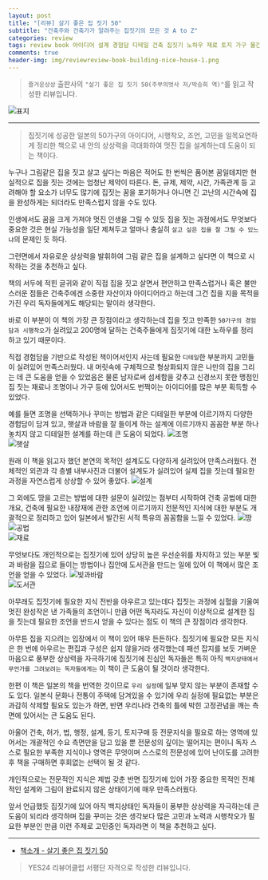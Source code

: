 ```yaml
---  
layout: post  
title: "[리뷰] 살기 좋은 집 짓기 50"  
subtitle: "건축주와 건축가가 알려주는 집짓기의 모든 것 A to Z"  
categories: review  
tags: review book 아이디어 설계 경험담 디테일 건축 집짓기 노하우 재료 토지 가구 물건 햇살 바람   
comments: true  
header-img: img/reviewreview-book-building-nice-house-1.png
---  
```

  
> `즐거운상상` 출판사의 `"살기 좋은 집 짓기 50(주부의벗사 저/박승희 역)"`를 읽고 작성한 리뷰입니다.  

![표지](https://theorydb.github.io/assets/img/review/review-book-building-nice-house-1.png)  

---

> 집짓기에 성공한 일본의 50가구의 아이디어, 시행착오, 조언, 고민을 일목요연하게 정리한 책으로 내 안의 상상력을 극대화하여 멋진 집을 설계하는데 도움이 되는 책이다.

누구나 그림같은 집을 짓고 살고 싶다는 마음은 적어도 한 번씩은 품어본 꿈일테지만 현실적으로 집을 짓는 것에는 엄청난 제약이 따른다. 돈, 규제, 제약, 시간, 가족관계 등 고려해야 할 요소가 너무도 많기에 집짓는 꿈을 포기하거나 아니면 긴 고난의 시간속에 집을 완성하게는 되더라도 만족스럽지 않을 수도 있다. 

인생에서도 꿈을 크게 가져야 멋진 인생을 그릴 수 있듯 집을 짓는 과정에서도 무엇보다 중요한 것은 현실 가능성을 일단 제쳐두고 얼마나 충실히 `살고 싶은 집을 잘 그릴 수 있느냐`의 문제인 듯 하다. 

그런면에서 자유로운 상상력을 발휘하여 그림 같은 집을 설계하고 싶다면 이 책으로 시작하는 것을 추천하고 싶다. 

책의 서두에 적힌 글귀와 같이 직접 집을 짓고 살면서 편안하고 만족스럽거나 혹은 불만스러운 점들은 건축주에겐 소중한 자산이자 아이디어라고 하는데 그건 집을 지을 목적을 가진 우리 독자들에게도 해당되는 말이라 생각한다. 

바로 이 부분이 이 책의 가장 큰 장점이라고 생각하는데 집을 짓고 만족한 `50가구의 경험담과 시행착오`가 실려있고 200명에 달하는 건축주들에게 집짓기에 대한 노하우를 정리하고 있기 때문이다. 

직접 경험담을 기반으로 작성된 책이어서인지 사는데 필요한 `디테일`한 부분까지 고민들이 실려있어 만족스러웠다. 내 머릿속에 구체적으로 형상화되지 않은 나만의 집을 그리는 데 큰 도움을 얻을 수 있었음은 물론 남자로써 섬세함을 갖추고 신경쓰지 못한 맹점인 집 짓는 재료나 조명이나 가구 등에 있어서도 번쩍이는 아이디어를 많은 부분 획득할 수 있었다. 

예를 들면 조명을 선택하거나 꾸미는 방법과 같은 디테일한 부분에 이르기까지 다양한 경험담이 담겨 있고, 햇살과 바람을 잘 들이게 하는 설계에 이르기까지 꼼꼼한 부분 하나 놓치지 않고 디테일한 설계를 하는데 큰 도움이 되었다.
![조명](https://theorydb.github.io/assets/img/review/review-book-building-nice-house-2.png)  
![햇살](https://theorydb.github.io/assets/img/review/review-book-building-nice-house-4.png)  

원래 이 책을 읽고자 했던 본연의 목적인 설계도도 다양하게 실려있어 만족스러웠다. 전체적인 외관과 각 층별 내부사진과 더불어 설계도가 실려있어 실제 집을 짓는데 필요한 과정을 자연스럽게 상상할 수 있어 좋았다. 
![설계](https://theorydb.github.io/assets/img/review/review-book-building-nice-house-3.png)  

그 외에도 땅을 고르는 방법에 대한 설문이 실려있는 점부터 시작하여 건축 공법에 대한 개요, 건축에 필요한 내장재에 관한 조언에 이르기까지 전문적인 지식에 대한 부분도 개괄적으로 정리하고 있어 일본에서 발간된 서적 특유의 꼼꼼함을 느낄 수 있었다. 
![땅](https://theorydb.github.io/assets/img/review/review-book-building-nice-house-5.png)  
![공법](https://theorydb.github.io/assets/img/review/review-book-building-nice-house-6.png)  
![재료](https://theorydb.github.io/assets/img/review/review-book-building-nice-house-7.png)  

무엇보다도 개인적으로는 집짓기에 있어 상당히 높은 우선순위를 차지하고 있는 부분 빛과 바람을 집으로 들이는 방법이나 집안에 도서관을 만드는 일에 있어 이 책에서 많은 조언을 얻을 수 있었다. 
![빛과바람](https://theorydb.github.io/assets/img/review/review-book-building-nice-house-8.png)  
![도서관](https://theorydb.github.io/assets/img/review/review-book-building-nice-house-9.png)  

아무래도 집짓기에 필요한 지식 전반을 아우르고 있는데다 집짓는 과정에 심혈을 기울여 멋진 완성작은 낸 가족들의 조언이니 만큼 어떤 독자라도 자신이 이상적으로 설계한 집을 짓는데 필요한 조언을 반드시 얻을 수 있다는 점도 이 책의 큰 장점이라 생각한다.

아무튼 집을 지으려는 입장에서 이 책이 있어 매우 든든하다. 집짓기에 필요한 모든 지식은 한 번에 아우르는 편집과 구성은 쉽지 않을거라 생각했는데 패션 잡지를 보듯 가벼운 마음으로 풍부한 상상력을 자극하기에 집짓기에 진심인 독자들은 특히 아직 `백지상태에서 무언가를 그려보려는 독자들에게는` 이 책이 큰 도움이 될 것이라 생각한다. 

한편 이 책은 일본의 책을 번역한 것이므로 `우리 실정`에 일부 맞지 않는 부분이 존재할 수도 있다. 일본식 문화나 전통이 주택에 담겨있을 수 있기에 우리 실정에 필요없는 부분은 과감히 삭제할 필요도 있는가 하면, 반면 우리나라 건축의 틀에 박힌 고정관념을 깨는 측면에 있어서는 큰 도움도 된다. 

아울어 건축, 허가, 법, 행정, 설계, 등기, 토지구매 등 전문지식을 필요로 하는 영역에 있어서는 개괄적인 수요 측면만을 담고 있을 뿐 전문성의 깊이는 떨어지는 편이니 독자 스스로 필요한 부족한 지식이나 영역은 무엇이며 스스로의 전문성에 있어 난이도를 고려한 후 책을 구매하면 후회없는 선택이 될 것 같다. 

개인적으로는 전문적인 지식은 제법 갖춘 반면 집짓기에 있어 가장 중요한 목적인 전체적인 설계와 그림이 완료되지 않은 상태이기에 매우 만족스러웠다. 

앞서 언급했듯 집짓기에 있어 아직 백지상태인 독자들이 풍부한 상상력을 자극하는데 큰 도움이 되리라 생각하며 집을 꾸미는 것은 생각보다 많은 고민과 노력과 시행착오가 필요한 부분인 만큼 이런 주제로 고민중인 독자라면 이 책을 추천하고 싶다.

---

* [책소개 - 살기 좋은 집 짓기 50](http://www.yes24.com/Product/Goods/113803241)

> YES24 리뷰어클럽 서평단 자격으로 작성한 리뷰입니다.